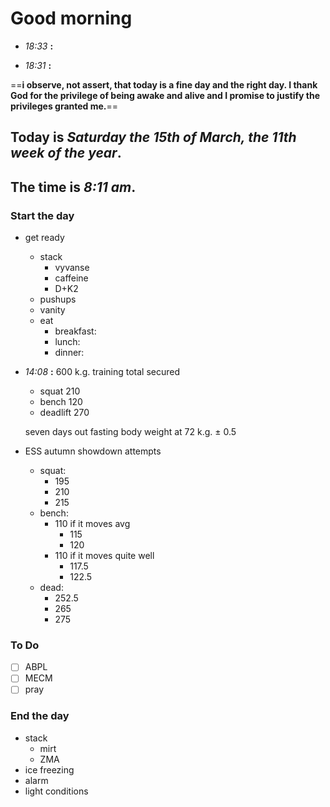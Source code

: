 # Good morning

* *18:33* **:**   

* *18:31* **:**   

==**i observe, not assert, that today is a fine day and the right day. I thank God for the privilege of being awake and alive and I promise to justify the privileges granted me.**==

## Today is ***Saturday the 15th of March, the 11th week of the year***.
## The time is ***8:11 am***.
### Start the day
* get ready
	* stack
		* vyvanse
		* caffeine
		* D+K2
	* pushups
	* vanity
	* eat
		* breakfast:
		* lunch:
		* dinner:




* *14:08* **:**   600 k.g. training total secured
	* squat      210
	* bench      120
	* deadlift   270

	seven days out
	fasting body weight at 72 k.g. ± 0.5


* ESS autumn showdown attempts
	* squat:
		* 195
		* 210
		* 215
	* bench:
		* 110 if it moves avg
			* 115
			* 120
		* 110 if it moves quite well
			* 117.5
			* 122.5
	* dead:
		* 252.5
		* 265
		* 275

### To Do

- [ ] ABPL
- [ ] MECM
- [ ] pray

### End the day
* stack
	* mirt
	* ZMA
* ice freezing
* alarm
* light conditions

